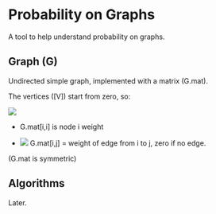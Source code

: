 # Probability on Graphs

A tool to help understand probability on graphs.

## Graph (G)

Undirected simple graph, implemented with a matrix (G.mat).

The vertices ([V]) start from zero, so:

<img src="https://render.githubusercontent.com/render/math?math=\forall i \in [V]:">

* G.mat[i,i] is node i weight

* <img src="https://render.githubusercontent.com/render/math?math=\forall j \in [V], j \neq i:"> G.mat[i,j] = weight of edge from i to j, zero if no edge.

(G.mat is symmetric)

## Algorithms

Later.
